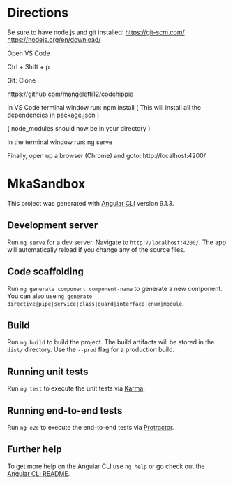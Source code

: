 # Directions
Be sure to have node.js and git installed:
https://git-scm.com/
https://nodejs.org/en/download/

Open VS Code

Ctrl + Shift + p

Git: Clone

https://github.com/mangeletti12/codehippie

In VS Code terminal window run: npm install ( This will install all the dependencies in package.json )

( node_modules should now be in your directory )

In the terminal window run: ng serve

Finally, open up a browser (Chrome) and goto: http://localhost:4200/

# MkaSandbox 

This project was generated with [Angular CLI](https://github.com/angular/angular-cli) version 9.1.3.

## Development server

Run `ng serve` for a dev server. Navigate to `http://localhost:4200/`. The app will automatically reload if you change any of the source files.

## Code scaffolding

Run `ng generate component component-name` to generate a new component. You can also use `ng generate directive|pipe|service|class|guard|interface|enum|module`.

## Build

Run `ng build` to build the project. The build artifacts will be stored in the `dist/` directory. Use the `--prod` flag for a production build.

## Running unit tests

Run `ng test` to execute the unit tests via [Karma](https://karma-runner.github.io).

## Running end-to-end tests

Run `ng e2e` to execute the end-to-end tests via [Protractor](http://www.protractortest.org/).

## Further help

To get more help on the Angular CLI use `ng help` or go check out the [Angular CLI README](https://github.com/angular/angular-cli/blob/master/README.md).
